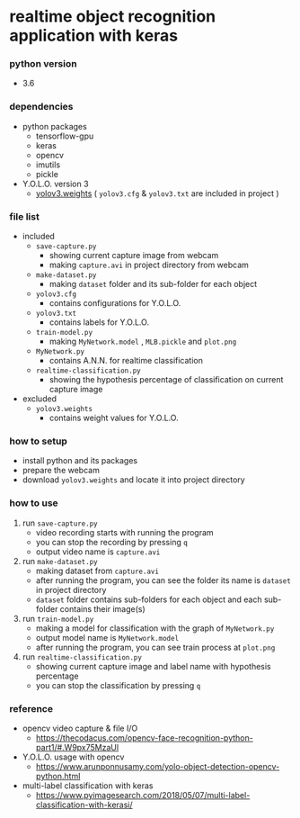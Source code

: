 # realtime object recognition application with keras

### python version
- 3.6

### dependencies
- python packages
	- tensorflow-gpu
	- keras
	- opencv
	- imutils
	- pickle
- Y.O.L.O. version 3
	- [yolov3.weights](https://pjreddie.com/media/files/yolov3.weights)
	( `yolov3.cfg` & `yolov3.txt` are included in project )

### file list
- included
	- `save-capture.py`
		- showing current capture image from webcam
		- making `capture.avi` in project directory from webcam
	- `make-dataset.py`
		- making `dataset` folder and its sub-folder for each object
	- `yolov3.cfg`
		- contains configurations for Y.O.L.O.
	- `yolov3.txt`
		- contains labels for Y.O.L.O.
	- `train-model.py`
		- making `MyNetwork.model` , `MLB.pickle` and `plot.png`
	- `MyNetwork.py`
		- contains A.N.N. for realtime classification
	- `realtime-classification.py`
		- showing the hypothesis percentage of classification on current capture image
- excluded
	- `yolov3.weights`
		- contains weight values for Y.O.L.O.

### how to setup
- install python and its packages
- prepare the webcam
- download `yolov3.weights` and locate it into project directory

### how to use
1. run `save-capture.py`
	- video recording starts with running the program
	- you can stop the recording by pressing `q`
	- output video name is `capture.avi`
2. run `make-dataset.py`
	- making dataset from `capture.avi`
	- after running the program, you can see the folder its name is `dataset` in project directory
	- `dataset` folder contains sub-folders for each object and each sub-folder contains their image(s)
3. run `train-model.py`
	- making a model for classification with the graph of `MyNetwork.py`
	- output model name is `MyNetwork.model`
	- after running the program, you can see train process at `plot.png`
4. run `realtime-classification.py`
	- showing current capture image and label name with hypothesis percentage
	- you can stop the classification by pressing `q`

### reference
- opencv video capture & file I/O
	- https://thecodacus.com/opencv-face-recognition-python-part1/#.W9px75MzaUl
- Y.O.L.O. usage with opencv
	- https://www.arunponnusamy.com/yolo-object-detection-opencv-python.html
- multi-label classification with keras
	- https://www.pyimagesearch.com/2018/05/07/multi-label-classification-with-kerasi/
